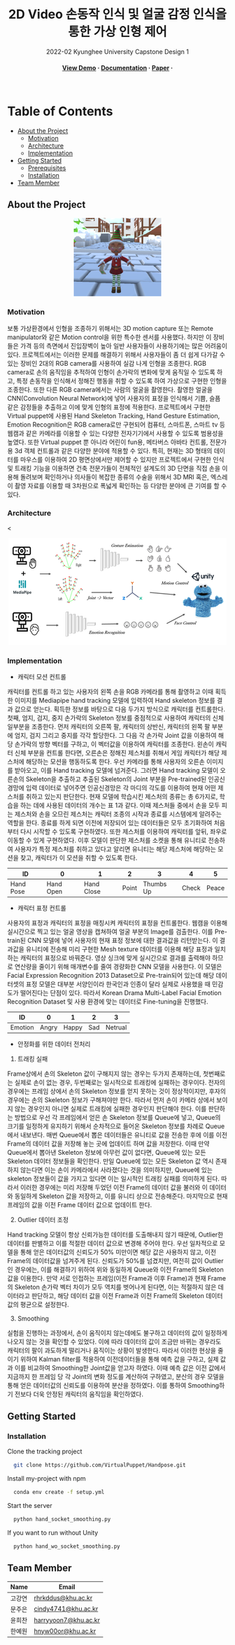 <!--
Hey, thanks for using the awesome-readme-template template.  
If you have any enhancements, then fork this project and create a pull request 
or just open an issue with the label "enhancement".

Don't forget to give this project a star for additional support ;)
Maybe you can mention me or this repo in the acknowledgements too
-->

<!--
This README is a slimmed down version of the original one.
Removed sections:
- Screenshots
- Running Test
- Deployment
- FAQ
- Acknowledgements
-->

<div align="center">

  <h1>2D Video 손동작 인식 및 얼굴 감정 인식을 통한 가상 인형 제어</h1>
  
  <p>
    2022-02 Kyunghee University Capstone Design 1
  </p>

  
<!-- Badges -->
<h4>
    <a href="https://drive.google.com/file/d/1CTpG_56LoOdslRMHh4YNsuSvyFgYLkqv/view?usp=sharing">View Demo</a>
  <span> · </span>
    <a href="https://github.com/Louis3797/awesome-readme-template">Documentation</a>
  <span> · </span>
    <a href="assets\2D Video Hand Tracking, Emotion Recognition을  활용한 Puppet Control_출판.docx.pdf">Paper</a>
  <span> · </span>
  </h4>
</div>

<br />

<!-- Table of Contents -->
# Table of Contents

- [About the Project](#about-the-project)
  * [Motivation](#motivation)
  * [Architecture](#architecture)
  * [Implementation](#implementation)
- [Getting Started](#getting-started)
  * [Prerequisites](#prerequisites)
  * [Installation](#installation)
- [Team Member](#member)


<!-- About the Project -->
## About the Project

<div align="center"> 
  <img src="assets\demo.PNG" alt="screenshot" width="200" height="auto"/>
</div>

### Motivation
보통 가상환경에서 인형을 조종하기 위해서는 3D motion capture 또는 Remote manipulator와 같은 Motion control을 위한 특수한 센서를 사용했다. 하지만 이 장비들은 가격 등의 측면에서 진입장벽이 높아 일반 사용자들이 사용하기에는 많은 어려움이 있다. 프로젝트에서는 이러한 문제를 해결하기 위해서 사용자들이 좀 더 쉽게 다가갈 수 있는 장비인 2대의 RGB camera를 사용하여 실감 나게 인형을 조종한다. RGB camera로 손의 움직임을 추적하여 인형이 손가락의 변화에 맞게 움직일 수 있도록 하고, 특정 손동작을 인식해서 정해진 행동을 취할 수 있도록 하여 가상으로 구현한 인형을 조종한다. 또한 다른 RGB camera에서는 사람의 얼굴을 촬영한다. 촬영한 얼굴을 CNN(Convolution Neural Network)에 넣어 사용자의 표정을 인식해서 기쁨, 슬픔 같은 감정들을 추출하고 이에 맞게 인형의 표정에 적용한다.
프로젝트에서 구현한 Virtual puppet에 사용된 Hand Skeleton Tracking, Hand Gesture Estimation, Emotion Recognition은 RGB camera로만 구현되어 컴퓨터, 스마트폰, 스마트 tv 등 웹캠과 같은 카메라를 이용할 수 있는 다양한 전자기기에서 사용할 수 있도록 범용성을 높였다. 또한 Virtual puppet 뿐 아니라 어린이 fun용, 메타버스 아바타 컨트롤, 전문가용 3d 객체 컨트롤과 같은 다양한 분야에 적용할 수 있다.
특히, 현재는 3D 형태의 데이터를 마우스를 이용하여 2D 평면상에서만 제어할 수 있지만 프로젝트에서 구현한 인식 및 트래킹 기능을 이용하면 건축 전문가들이 전체적인 설계도의 3D 단면을 직접 손을 이용해 돌려보며 확인하거나 의사들이 복잡한 종류의 수술을 위해서 3D MRI 혹은, 엑스레이 촬영 자료를 이용할 때 3차원으로 폭넓게 확인하는 등 다양한 분야에 큰 기여를 할 수 있다.

<!-- TechStack -->
### Architecture

<<div align="center"> 
  <img src="assets\architecture.png" alt="screenshot"/>
</div>

<!-- Features -->
### Implementation

- 캐릭터 모션 컨트롤
 
캐릭터를 컨트롤 하고 있는 사용자의 왼쪽 손을 RGB 카메라를 통해 촬영하고 이때 획득한 이미지를 Mediapipe hand tracking 모델에 입력하여 Hand skeleton 정보를 결과 값으로 얻는다. 획득한 정보를 바탕으로 다음 두가지 방식으로 캐릭터를 컨트롤한다. 첫째, 엄지, 검지, 중지 손가락의 Skeleton 정보를 중점적으로 사용하여 캐릭터의 신체 일부분을 조종한다. 먼저 캐릭터의 오른쪽 팔, 캐릭터의 상반신, 캐릭터의 왼쪽 팔 부분에 엄지, 검지 그리고 중지를 각각 할당한다. 그 다음 각 손가락 Joint 값을 이용하여 해당 손가락의 방향 벡터를 구하고, 이 벡터값을 이용하여 캐릭터를 조종한다. 
왼손이 캐릭터 신체 부분을 컨트롤 한다면, 오른손은 정해진 제스처를 취해서 게임 캐릭터가 해당 제스처에 해당하는 모션을 행동하도록 한다. 우선 카메라를 통해 사용자의 오른손 이미지를 받아오고, 이를 Hand tracking 모델에 넘겨준다. 그러면 Hand tracking 모델이 오른손의 Skeleton을 추출하고 추출된 Skeleton의 Joint 부분을 Pre-trained된 인공신경망에 입력 데이터로 넣어주면 인공신경망은 각 마디의 각도를 이용하여 현재 어떤 제스처를 취하고 있는지 판단한다. 현재 모델에 학습시킨 제스처의 종류는 총 6가지로, 학습을 하는 데에 사용된 데이터의 개수는 표 1과 같다. 이때 제스처들 중에서 손을 모두 피는 제스처와 손을 오므린 제스처는 캐릭터 조종의 시작과 종료를 시스템에게 알려주는 역할을 한다. 종료를 하게 되면 이전에 저장되어 있는 데이터들은 모두 초기화하여 처음부터 다시 시작할 수 있도록 구현하였다. 또한 제스처를 이용하여 캐릭터를 앞뒤, 좌우로 이동할 수 있게 구현하였다. 이후 모델이 판단한 제스처를 소켓을 통해 유니티로 전송하여 사용자가 특정 제스처를 취하고 있다고 알리면 유니티는 해당 제스처에 해당하는 모션을 찾고, 캐릭터가 이 모션을 취할 수 있도록 한다.


|ID            |  0|1|2|3|4|5        |
| ------------ | --------|--------|-------|--------|----------|----------|
| Hand Pose | Hand Open | Hand Close | Point | Thumbs Up | Check | Peace |
  
- 캐릭터 표정 컨트롤 

사용자의 표정과 캐릭터의 표정을 매칭시켜 캐릭터의 표정을 컨트롤한다. 웹캠을 이용해 실시간으로 찍고 있는 얼굴 영상을 캡쳐하여 얼굴 부분의 Image를 검출한다. 이를 Pre-train된 CNN 모델에 넣어 사용자의 현재 표정 정보에 대한 결과값을 리턴받는다. 이 결과값을 유니티에 전송해 미리 구현한 Mesh texture 데이터를 이용해 해당 표정과 일치하는 캐릭터의 표정으로 바꿔준다. 영상 싱크에 맞게 실시간으로 결과를 출력해야 하므로 연산량을 줄이기 위해 매개변수를 줄여 경량화한 CNN 모델을 사용한다. 이 모델은 Facial Expression Recognition 2013 Dataset으로 Pre-train되어 있는데 해당 데이터셋의 표정 모델은 대부분 서양인이라 한국인과 인종이 달라 실제로 사용했을 때 민감도가 떨어진다는 단점이 있다. 따라서 Korean Drama Multi-Label Facial Emotion Recognition Dataset 및 사용 환경에 맞는 데이터로 Fine-tuning을 진행했다.

|ID            |  0|1|2|3    |
| ------------ | --------|--------|-------|--------|
| Emotion | Angry  | Happy | Sad | Netrual |
  

- 안정화를 위한 데이터 전처리

1. 트래킹 실패

Frame상에서 손의 Skeleton 값이 구해지지 않는 경우는 두가지 존재하는데, 첫번째로는 실제로 손이 없는 경우, 두번째로는 일시적으로 트래킹에 실패하는 경우이다. 전자의 경우에는 프레임 상에서 손의 Skeleton 정보를 얻지 못하는 것이 정상적이지만, 후자의 경우에는 손의 Skeleton 정보가 구해져야만 한다. 따라서 먼저 손이 카메라 상에서 보이지 않는 경우인지 아니면 실제로 트래킹에 실패한 경우인지 판단해야 한다. 이를 판단하는 방법으로 우선 각 프레임에서 얻은 손 Skeleton 정보를 Queue에 넣고, Queue의 크기를 일정하게 유지하기 위해서 순차적으로 들어온 Skeleton 정보를 차례로 Queue에서 내보낸다. 매번 Queue에서 뽑은 데이터들은 유니티로 값을 전송한 후에 이를 이전 Frame의 데이터 값을 저장해 놓는 곳에 업데이트 하며 값을 저장한다. 이때 만약 Queue에서 뽑아낸 Skeleton 정보에 아무런 값이 없다면, Queue에 있는 모든 Skeleton 데이터 정보들을 확인한다. 만일 Queue에 있는 모든  Skeleton 값 역시 존재하지 않는다면 이는 손이 카메라에서 사라졌다는 것을 의미하지만, Queue에 있는 skeleton 정보들이 값을 가지고 있다면 이는 일시적인 트래킹 실패를 의미하게 된다. 따라서 이러한 경우에는 미리 저장해 두었던 이전 Frame의 데이터 값을 불러와 이 데이터와 동일하게 Skeleton 값을 저장하고, 이를 유니티 상으로 전송해준다. 마지막으로 현재 프레임의 값을 이전 Frame 데이터 값으로 업데이트 한다.

2. Outlier 데이터 조정

Hand tracking 모델이 항상 신뢰가능한 데이터를 도출해내지 않기 때문에, Outlier한 데이터를 판별하고 이를 적절한 데이터 값으로 변경해 주어야 한다. 우선 일차적으로 모델을 통해 얻은 데이터값의 신뢰도가 50% 미만이면 해당 값은 사용하지 않고, 이전 Frame의 데이터값을 넘겨주게 된다. 신뢰도가 50%를 넘겼지만, 여전히 값이 Outlier인 경우에는, 이를 해결하기 위하여 위와 동일하게 Queue와 이전 Frame의 Skeleton값을 이용한다. 만약 서로 인접하는 프레임(이전 Frame과 이후 Frame)과 현재 Frame의 Skeleton 손가락 벡터 차이가 모두 역치를 벗어나게 된다면, 이는 적절하지 않은 데이터라고 판단하고, 해당 데이터 값을 이전 Frame과 이전 Frame의 Skeleton 데이터 값의 평균으로 설정한다. 

3. Smoothing

실험을 진행하는 과정에서, 손이 움직이지 않는데에도 불구하고 데이터의 값이 일정하게 나오지 않는 것을 확인할 수 있었다. 이에 따라 데이터의 값이 조금만 바뀌는 경우라도 캐릭터의 팔이 과도하게 떨리거나 움직이는 상황이 발생한다. 따라서 이러한 현상을 줄이기 위하여 Kalman filter를 적용하여 이전데이터들을 통해 예측 값을 구하고, 실제 값과 이를 비교하여 Smoothing한 Joint값을 얻고자 하였다. 이때 예측 값은 이전 값에서 지금까지 한 프레임 당 각 Joint의 변화 정도를 계산하여 구하였고, 분산의 경우 모델을 통해 얻은 데이터값의 신뢰도를 이용하여 분산을 정하였다. 이를 통하여 Smoothing하기 전보다 더욱 안정된 캐릭터의 움직임을 확인하였다.

<!-- Getting Started -->
## Getting Started

<!-- Installation -->

### Installation

Clone the tracking project

```bash
  git clone https://github.com/VirtualPuppet/Handpose.git
```

Install my-project with npm

```bash
  conda env create -f setup.yml
```

Start the server

```bash
  python hand_socket_smoothing.py
```

If you want to run without Unity

```bash
  python hand_wo_socket_smoothing.py
```

<!-- Contributing -->
## Team Member

|Name         |  Email |
| ------------ | --------|
| 고강연 | rhrkddus@khu.ac.kr  | 
| 문주은 | cindy4741@khu.ac.kr | 
| 윤희찬 | harryyoon7@khu.ac.kr | 
| 한예원 | hnyw00or@khu.ac.kr  | 
